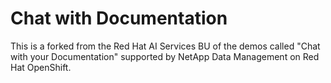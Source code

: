 # Chat with Documentation

This is a forked from the Red Hat AI Services BU of the demos called "Chat with your Documentation" supported by NetApp Data Management on Red Hat OpenShift. 

